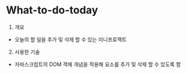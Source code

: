 # What-to-do-today

1. 개요
- 오늘의 할 일을 추가 및 삭제 할 수 있는 미니프로젝트

2. 사용한 기술
- 자바스크립트의 DOM 객체 개념을 적용해 요소를 추가 및 삭제 할 수 있도록 함



